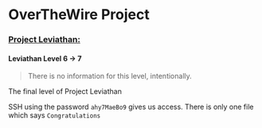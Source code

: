 # OverTheWire Project

### [Project Leviathan:](http://overthewire.org/wargames/leviathan/)

#### Leviathan Level 6 -> 7
> There is no information for this level, intentionally.

The final level of Project Leviathan

SSH using the password `ahy7MaeBo9` gives us access.
There is only one file which says `Congratulations`
